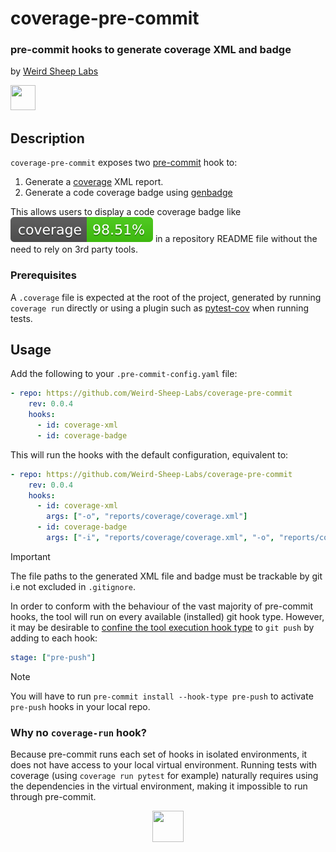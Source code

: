 # coverage-pre-commit

### pre-commit hooks to generate coverage XML and badge

by [Weird Sheep Labs](https://weirdsheeplabs.com)

<a target="_blank" href="https://weirdsheeplabs.com"><img src="https://weirdsheeplabs.com/android-chrome-192x192.png" height="40" width="40" /></a>

## Description

`coverage-pre-commit` exposes two [pre-commit](https://pre-commit.com) hook to:

1. Generate a [coverage](https://github.com/nedbat/coveragepy) XML report.
2. Generate a code coverage badge using [genbadge](https://github.com/smarie/python-genbadge)

This allows users to display a code coverage badge like ![Coverage Status](./example_badge.svg) in a repository README file without the need to rely on 3rd party tools.

### Prerequisites

A `.coverage` file is expected at the root of the project, generated by running `coverage run` directly or using a plugin such as [pytest-cov](https://github.com/pytest-dev/pytest-cov) when running tests.

## Usage

Add the following to your `.pre-commit-config.yaml` file:

```yaml
- repo: https://github.com/Weird-Sheep-Labs/coverage-pre-commit
    rev: 0.0.4
    hooks:
      - id: coverage-xml
      - id: coverage-badge
```

This will run the hooks with the default configuration, equivalent to:

```yaml
- repo: https://github.com/Weird-Sheep-Labs/coverage-pre-commit
    rev: 0.0.4
    hooks:
      - id: coverage-xml
        args: ["-o", "reports/coverage/coverage.xml"]
      - id: coverage-badge
        args: ["-i", "reports/coverage/coverage.xml", "-o", "reports/coverage/coverage-badge.svg"]
```

> [!IMPORTANT]  
> The file paths to the generated XML file and badge must be trackable by git i.e not excluded in `.gitignore`.

In order to conform with the behaviour of the vast majority of pre-commit hooks, the tool will run on every available (installed) git hook type. However, it may be desirable to [confine the tool execution hook type](https://pre-commit.com/#confining-hooks-to-run-at-certain-stages) to `git push` by adding to each hook:

```yaml
stage: ["pre-push"]
```

> [!NOTE]
> You will have to run `pre-commit install --hook-type pre-push` to activate `pre-push` hooks in your local repo.

### Why no `coverage-run` hook?

Because pre-commit runs each set of hooks in isolated environments, it does not have access to your local virtual environment. Running tests with coverage (using `coverage run pytest` for example) naturally requires using the dependencies in the virtual environment, making it impossible to run through pre-commit.

<div align="center">
    <a target="_blank" href="https://weirdsheeplabs.com"><img src="https://weirdsheeplabs.com/android-chrome-192x192.png" height="50" width="50" /></a>
</div>
